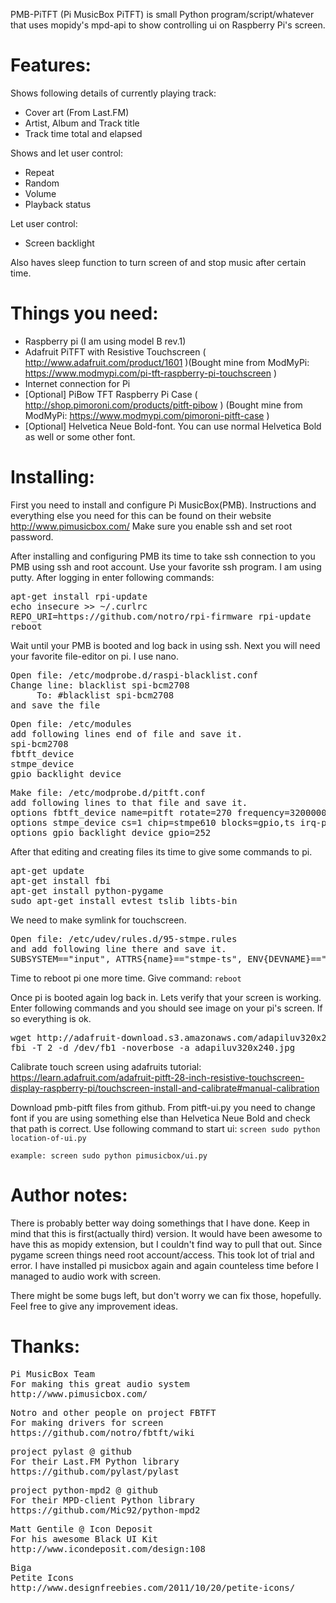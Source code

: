 PMB-PiTFT (Pi MusicBox PiTFT) is small Python program/script/whatever that uses mopidy's mpd-api to show controlling ui on Raspberry Pi's screen.

Features:
===========
Shows following details of currently playing track:
- Cover art (From Last.FM)
- Artist, Album and Track title
- Track time total and elapsed

Shows and let user control:
- Repeat
- Random
- Volume
- Playback status

Let user control:
- Screen backlight

Also haves sleep function to turn screen of and stop music after certain time.

Things you need:
=================
- Raspberry pi (I am using model B rev.1)
- Adafruit PiTFT with Resistive Touchscreen ( http://www.adafruit.com/product/1601 )(Bought mine from ModMyPi: https://www.modmypi.com/pi-tft-raspberry-pi-touchscreen )
- Internet connection for Pi
- [Optional] PiBow TFT Raspberry Pi Case ( http://shop.pimoroni.com/products/pitft-pibow ) (Bought mine from ModMyPi: https://www.modmypi.com/pimoroni-pitft-case )
- [Optional] Helvetica Neue Bold-font. You can use normal Helvetica Bold as well or some other font.

Installing:
===========
First you need to install and configure Pi MusicBox(PMB). Instructions and everything else you need for this can be found on their website http://www.pimusicbox.com/
Make sure you enable ssh and set root password.

After installing and configuring PMB its time to take ssh connection to you PMB using ssh and root account. Use your favorite ssh program. I am using putty.
After logging in enter following commands:
<pre>
apt-get install rpi-update
echo insecure >> ~/.curlrc
REPO_URI=https://github.com/notro/rpi-firmware rpi-update
reboot
</pre>

Wait until your PMB is booted and log back in using ssh. Next you will need your favorite file-editor on pi. I use nano.

<pre>Open file: /etc/modprobe.d/raspi-blacklist.conf
Change line: blacklist spi-bcm2708
	 To: #blacklist spi-bcm2708
and save the file</pre>

<pre>Open file: /etc/modules
add following lines end of file and save it.
spi-bcm2708
fbtft_device
stmpe_device
gpio_backlight_device</pre>

<pre>Make file: /etc/modprobe.d/pitft.conf
add following lines to that file and save it.
options fbtft_device name=pitft rotate=270 frequency=32000000
options stmpe_device cs=1 chip=stmpe610 blocks=gpio,ts irq-pullup irq-gpio=24 irq-base=330 sample-time=4 mod-12b=1 ref-sel=0 adc-freq=2 ave-ctrl=3 touch-det-delay=4 settling=2 fraction-z=7 i-drive=0
options gpio_backlight_device gpio=252</pre>

After that editing and creating files its time to give some commands to pi.
<pre>apt-get update
apt-get install fbi
apt-get install python-pygame
sudo apt-get install evtest tslib libts-bin</pre>

We need to make symlink for touchscreen.
<pre>Open file: /etc/udev/rules.d/95-stmpe.rules
and add following line there and save it.
SUBSYSTEM=="input", ATTRS{name}=="stmpe-ts", ENV{DEVNAME}=="*event*", SYMLINK+="input/touchscreen" </pre>

Time to reboot pi one more time. Give command: <code>reboot</code>

Once pi is booted again log back in.
Lets verify that your screen is working.
Enter following commands and you should see image on your pi's screen. If so everything is ok.
<pre>wget http://adafruit-download.s3.amazonaws.com/adapiluv320x240.jpg
fbi -T 2 -d /dev/fb1 -noverbose -a adapiluv320x240.jpg</pre>

Calibrate touch screen using adafruits tutorial: https://learn.adafruit.com/adafruit-pitft-28-inch-resistive-touchscreen-display-raspberry-pi/touchscreen-install-and-calibrate#manual-calibration

Download pmb-pitft files from github.
From pitft-ui.py you need to change font if you are using something else than Helvetica Neue Bold and check that path is correct.
Use following command to start ui:
<code>screen sudo python location-of-ui.py</code>

<code>example: screen sudo python pimusicbox/ui.py</code>

Author notes:
=============
There is probably better way doing somethings that I have done. Keep in mind that this is first(actually third) version. It would have been awesome to have this as mopidy extension, but I couldn't find way to pull that out. Since pygame screen things need root account/access. This took lot of trial and error. I have installed pi musicbox again and again counteless time before I managed to audio work with screen.

There might be some bugs left, but don't worry we can fix those, hopefully. Feel free to give any improvement ideas.

Thanks:
===========
<pre>Pi MusicBox Team
For making this great audio system
http://www.pimusicbox.com/</pre>

<pre>Notro and other people on project FBTFT
For making drivers for screen
https://github.com/notro/fbtft/wiki</pre>

<pre>project pylast @ github
For their Last.FM Python library
https://github.com/pylast/pylast</pre>

<pre>project python-mpd2 @ github
For their MPD-client Python library
https://github.com/Mic92/python-mpd2</pre>

<pre>Matt Gentile @ Icon Deposit
For his awesome Black UI Kit
http://www.icondeposit.com/design:108</pre>

<pre>Biga
Petite Icons
http://www.designfreebies.com/2011/10/20/petite-icons/</pre>
